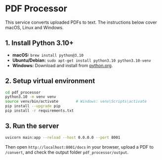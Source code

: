 # PDF Processor

This service converts uploaded PDFs to text. The instructions below cover macOS, Linux and Windows.

## 1. Install Python 3.10+

- **macOS:** `brew install python@3.10`
- **Ubuntu/Debian:** `sudo apt-get install python3.10 python3.10-venv`
- **Windows:** Download and install from [python.org](https://www.python.org/downloads/).

## 2. Setup virtual environment

```bash
cd pdf_processor
python3.10 -m venv venv
source venv/bin/activate        # Windows: venv\Scripts\activate
pip install --upgrade pip
pip install -r requirements.txt
```

## 3. Run the server

```bash
uvicorn main:app --reload --host 0.0.0.0 --port 8001
```

Then open `http://localhost:8001/docs` in your browser, upload a PDF to `/convert`, and check the output folder `pdf_processor/output`.
